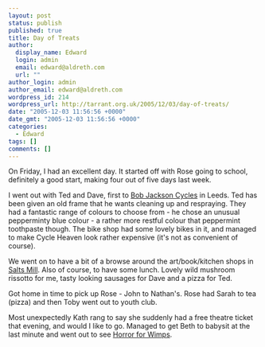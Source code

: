 ```yaml
---
layout: post
status: publish
published: true
title: Day of Treats
author:
  display_name: Edward
  login: admin
  email: edward@aldreth.com
  url: ""
author_login: admin
author_email: edward@aldreth.com
wordpress_id: 214
wordpress_url: http://tarrant.org.uk/2005/12/03/day-of-treats/
date: "2005-12-03 11:56:56 +0000"
date_gmt: "2005-12-03 11:56:56 +0000"
categories:
  - Edward
tags: []
comments: []
---
```


<p>On Friday, I had an excellent day.  It started off with Rose going to school, definitely a good start, making four out of five days last week.</p>
<p>I went out with Ted and Dave, first to <a href="https://www.bobjacksoncycles.co.uk/default.php">Bob Jackson Cycles</a> in Leeds.  Ted has been given an old frame that he wants cleaning up and respraying.  They had a fantastic range of colours to choose from - he chose an unusual pepperminty blue colour - a rather more restful colour that peppermint toothpaste though.  The bike shop had some lovely bikes in it, and managed to make Cycle Heaven look rather expensive (it's not as convenient of course).</p>
<p>We went on to have a bit of a browse around the art/book/kitchen shops in <a href="https://www.saltsmill.org.uk/index.htm">Salts Mill</a>.  Also of course, to have some lunch.  Lovely wild mushroom rissotto for me, tasty looking sausages for Dave and a pizza for Ted.</p>
<p>Got home in time to pick up Rose - John to Nathan's.  Rose had Sarah to tea (pizza) and then Toby went out to youth club.</p>
<p>Most unexpectedly Kath rang to say she suddenly had a free theatre ticket that evening, and would I like to go.  Managed to get Beth to babysit at the last minute and went out to see <a href="https://www.yorktheatreroyal.co.uk/archive-news/news176.shtml">Horror for Wimps</a>.</p>
